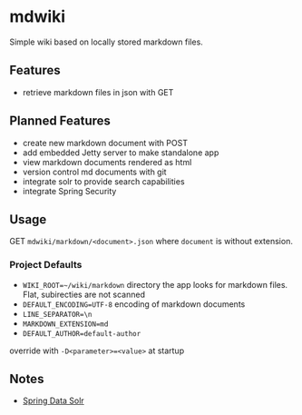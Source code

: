 # mdwiki
Simple wiki based on locally stored markdown files.

## Features

- retrieve markdown files in json with GET

## Planned Features

- create new markdown document with POST
- add embedded Jetty server to make standalone app
- view markdown documents rendered as html
- version control md documents with git
- integrate solr to provide search capabilities
- integrate Spring Security

## Usage

GET `mdwiki/markdown/<document>.json` where `document` is without extension.

### Project Defaults

- `WIKI_ROOT=~/wiki/markdown`
  directory the app looks for markdown files. Flat, subirecties are not scanned
- `DEFAULT_ENCODING=UTF-8`
  encoding of markdown documents
- `LINE_SEPARATOR=\n`
- `MARKDOWN_EXTENSION=md`
- `DEFAULT_AUTHOR=default-author`

override with `-D<parameter>=<value>` at startup

## Notes

- [Spring Data Solr](http://docs.spring.io/spring-data/solr/docs/1.4.0.RC1/reference/html/)
